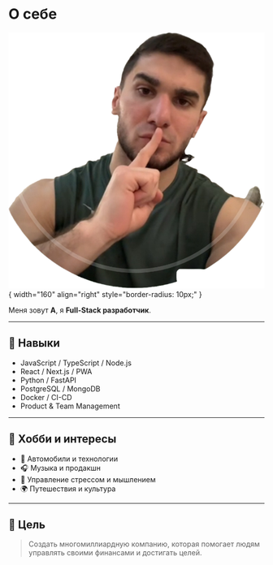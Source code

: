# О себе

![Фото](images/tamaev.png){ width="160" align="right" style="border-radius: 10px;" }

Меня зовут **A**, я **Full-Stack разработчик**.

---

## 🧩 Навыки

- JavaScript / TypeScript / Node.js  
- React / Next.js / PWA  
- Python / FastAPI  
- PostgreSQL / MongoDB  
- Docker / CI-CD  
- Product & Team Management  

---

## 🎨 Хобби и интересы

- 🚗 Автомобили и технологии  
- 🎧 Музыка и продакшн  
- 🧘 Управление стрессом и мышлением  
- 🌍 Путешествия и культура  

---

## 🧠 Цель
> Создать многомиллиардную компанию, которая помогает людям управлять своими финансами и достигать целей.
